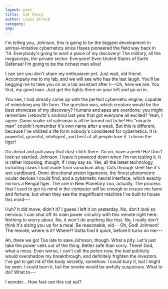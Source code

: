 ```yaml
---
layout: post
title:  Cat Fancy
author: Louis Strack
category: 
img: 
---
```


I'm telling you, Johnson, this is going to be the biggest development in animal-imitative cybernetics since Hayes pioneered the field way back in '14. Everybody's going to want a piece of my discovery! The military, all the megacorps, the private sector. Everyone! Even United States of Earth Defense! I'm going to be the richest man alive!

I can see you don't share my enthusiasm yet. Just wait, old friend. Accompany me to my lab, and we will see who has the last laugh. You'll be begging me to take you on as a lab assistant after I---Oh, here we are. You first, my good man. Just get the lights there on your left and go on in.

You see, I had already come up with the perfect cybernetic engine, capable of mimicking any life form. The question was, which creature would be the best showcase of my discovery? Humans and apes are overdone; you might remember Liebovitz's android last year that got everyone all excited? Yeah, I agree. Damn snake-oil salesman is all he turned out to be! His "miracle man" couldn't remember it's own name after a week. But this is different, because I've utilized a life form nobody's considered for cybernetics. It is powerful, graceful, intelligent, and best of all people love it. I chose the tiger!

Go ahead and pull away that dust-cloth there. Go on, have a peek! Ha! Don't look so startled, Johnson. I leave it powered down when I'm not testing it. It is rather imposing, though, if I may say so. Yes, all the latest technology, including claws I had made from vanadium alloy. Cuts through steel like it's wet cardboard. Omni-directional piston ligaments, the finest photometric ocular devices I could find, and a cybernetic neural interface, which exactly mirrors a Bengal tiger. The one in New Planetary zoo, actually. The process that I used to get its mind in the computer will be enough to ensure me fame and fortune, but when they see the magnificent machine I've built to house this mind---

Huh? It did move, didn't it? I guess I left it on yesterday. No, don't look so nervous. I can shut off its main power circuitry with this remote right here. Nothing to worry about. No, it won't do anything like that. No, I really don't think it's sizing you up for a meal. Be reasonable, old---Oh, God! Johnson! The remote, where is it? Where?! Gotta find it quick, before it turns on me---

Ah, there we go! Too late to save Johnson, though. What a pity. Let's just take the power cells out of the thing. Better safe than sorry. There! God, what a mess. Even worse, I can't call the police now, the bad publicity would overshadow my breakthrough, and definitely frighten the investors. I've got to get rid of the body secretly, somehow. I could bury it, but I might be seen. I could burn it, but the smoke would be awfully suspicious. What to do? What to---

I wonder... How fast can this cat eat?
